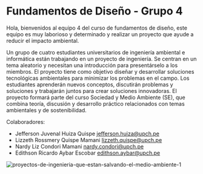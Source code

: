 # Fundamentos de Diseño - Grupo 4

Hola, bienvenidos al equipo 4 del curso de fundamentos de diseño, este equipo es muy laborioso y determinado y realizar un proyecto que ayude a reducir el impacto ambiental.

Un grupo de cuatro estudiantes universitarios de ingeniería ambiental e informática están trabajando en un proyecto de ingeniería. Se centran en un tema aleatorio y necesitan una introducción para presentárselo a los miembros. El proyecto tiene como objetivo diseñar y desarrollar soluciones tecnológicas ambientales para minimizar los problemas en el campo. Los estudiantes aprenderán nuevos conceptos, discutirán problemas y soluciones y trabajarán juntos para crear soluciones innovadoras. El proyecto formará parte del curso Sociedad y Medio Ambiente (SE), que combina teoría, discusión y desarrollo práctico relacionados con temas ambientales y de sostenibilidad.


Colaboradores:
- Jefferson Juvenal Huiza Quispe     jefferson.huiza@upch.pe  
- Lizzeth Rossmery Quispe Mamani     lizzeth.quispe@upch.pe
- Nardy Liz Condori Mamani           nardy.condori@upch.pe 
- Edithson Ricardo Aybar Escobar     edithson.aybar@upch.pe 

![proyectos-de-ingenieria-que-estan-salvando-el-medio-ambiente-1](https://github.com/JefHuiza/Fundamentos-de-Dise-o/assets/89529370/503391b9-49a3-46ca-b221-0375698d46bb)
